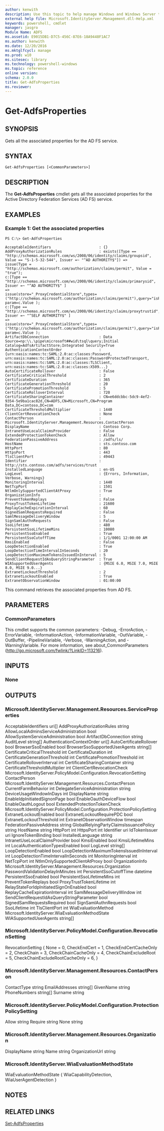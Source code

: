 ```yaml
---
author: kenwith
description: Use this topic to help manage Windows and Windows Server technologies with Windows PowerShell.
external help file: Microsoft.IdentityServer.Management.dll-Help.xml
keywords: powershell, cmdlet
manager: jasgro
Module Name: ADFS
ms.assetid: E9015DB1-D7C5-456C-87E6-18A9448F1AC7
ms.author: kenwith
ms.date: 12/20/2016
ms.mktglfcycl: manage
ms.prod: w10
ms.sitesec: library
ms.technology: powershell-windows
ms.topic: reference
online version: 
schema: 2.0.0
title: Get-AdfsProperties
ms.reviewer:
---
```


# Get-AdfsProperties

## SYNOPSIS
Gets all the associated properties for the AD FS service.

## SYNTAX

```
Get-AdfsProperties [<CommonParameters>]
```

## DESCRIPTION
The **Get-AdfsProperties** cmdlet gets all the associated properties for the Active Directory Federation Services (AD FS) service.

## EXAMPLES

### Example 1: Get the associated properties
```
PS C:\> Get-AdfsProperties

AcceptableIdentifiers                      : {}
AddProxyAuthorizationRules                 : exists([Type == "http://schemas.microsoft.com/ws/2008/06/identity/claims/groupsid", Value == "S-1-5-32-544", Issuer =~ "^AD AUTHORITY$"]) =>
issue(Type = "http://schemas.microsoft.com/authorization/claims/permit", Value = "true");
c:[Type == "http://schemas.microsoft.com/ws/2008/06/identity/claims/primarysid", Issuer =~ "^AD AUTHORITY$" ]
=>
issue(store="_ProxyCredentialStore",types=("http://schemas.microsoft.com/authorization/claims/permit"),query="isProxyTrustManagerSid({0})",
param=c.Value );
c:[Type == "http://schemas.microsoft.com/ws/2008/06/identity/claims/proxytrustid", Issuer =~ "^SELF AUTHORITY$" ]
=>
issue(store="_ProxyCredentialStore",types=("http://schemas.microsoft.com/authorization/claims/permit"),query="isProxyTrustProvisioned({0})",
param=c.Value );
ArtifactDbConnection                       : Data Source=np:\\.\pipe\microsoft##wid\tsql\query;Initial Catalog=AdfsArtifactStore;Integrated Security=True
AuthenticationContextOrder                 : {urn:oasis:names:tc:SAML:2.0:ac:classes:Password, urn:oasis:names:tc:SAML:2.0:ac:classes:PasswordProtectedTransport,
urn:oasis:names:tc:SAML:2.0:ac:classes:TLSClient, urn:oasis:names:tc:SAML:2.0:ac:classes:X509...}
AutoCertificateRollover                    : False
CertificateCriticalThreshold               : 2
CertificateDuration                        : 365
CertificateGenerationThreshold             : 20
CertificatePromotionThreshold              : 5
CertificateRolloverInterval                : 720
CertificateSharingContainer                : CN=e6ddcbbc-5dc9-4ef2-9354-5e9ba1cac82d,CN=ADFS,CN=Microsoft,CN=Program Data,DC=contoso,DC=com
CertificateThresholdMultiplier             : 1440
ClientCertRevocationCheck                  : None
ContactPerson                              : Microsoft.IdentityServer.Management.Resources.ContactPerson
DisplayName                                : Contoso Corp.
IntranetUseLocalClaimsProvider             : False
ExtendedProtectionTokenCheck               : Allow
FederationPassiveAddress                   : /adfs/ls/
HostName                                   : sts.contoso.com
HttpPort                                   : 80
HttpsPort                                  : 443
TlsClientPort                              : 49443
Identifier                                 : http://sts.contoso.com/adfs/services/trust
InstalledLanguage                          : en-US
LogLevel                                   : {Errors, Information, Verbose, Warnings}
MonitoringInterval                         : 1440
NetTcpPort                                 : 1501
NtlmOnlySupportedClientAtProxy             : True
OrganizationInfo                           :
PreventTokenReplays                        : False
ProxyTrustTokenLifetime                    : 21600
ReplayCacheExpirationInterval              : 60
SignedSamlRequestsRequired                 : False
SamlMessageDeliveryWindow                  : 5
SignSamlAuthnRequests                      : False
SsoLifetime                                : 480
PersistentSsoLifetimeMins                  : 10080
PersistentSsoEnabled                       : True
PersistentSsoCutoffTime                    : 1/1/0001 12:00:00 AM
KmsiEnabled                                : False
LoopDetectionEnabled                       : True
LoopDetectionTimeIntervalInSeconds         : 20
LoopDetectionMaximumTokensIssuedInInterval : 5
SendClientRequestIdAsQueryStringParameter  : True
WIASupportedUserAgents                     : {MSIE 6.0, MSIE 7.0, MSIE 8.0, MSIE 9.0...}
ExtranetLockoutThreshold                   : 2
ExtranetLockoutEnabled                     : True
ExtranetObservationWindow                  : 01:00:00
```

This command retrieves the associated properties from AD FS.

## PARAMETERS

### CommonParameters
This cmdlet supports the common parameters: -Debug, -ErrorAction, -ErrorVariable, -InformationAction, -InformationVariable, -OutVariable, -OutBuffer, -PipelineVariable, -Verbose, -WarningAction, and -WarningVariable. For more information, see about_CommonParameters (http://go.microsoft.com/fwlink/?LinkID=113216).

## INPUTS

### None

## OUTPUTS

### Microsoft.IdentityServer.Management.Resources.ServiceProperties
AcceptableIdentifiers                       uri[]
AddProxyAuthorizationRules                  string
AllowLocalAdminsServiceAdministration       bool
AllowSystemServiceAdministration            bool
ArtifactDbConnection                        string
AuditLevel                                  string[]
AuthenticationContextOrder                  uri[]
AutoCertificateRollover                     bool
BrowserSsoEnabled                           bool
BrowserSsoSupportedUserAgents               string[]
CertificateCriticalThreshold                int
CertificateDuration                         int
CertificateGenerationThreshold              int
CertificatePromotionThreshold               int
CertificateRolloverInterval                 int
CertificateSharingContainer                 string
CertificateThresholdMultiplier              int
ClientCertRevocationCheck                   Microsoft.IdentityServer.PolicyModel.Configuration.RevocationSetting
ContactPerson                               Microsoft.IdentityServer.Management.Resources.ContactPerson
CurrentFarmBehavior                         int
DelegateServiceAdministration               string
DeviceUsageWindowInDays                     int
DisplayName                                 string
EnableIdpInitiatedSignonPage                bool
EnableOauthDeviceFlow                       bool
EnableOauthLogout                           bool
ExtendedProtectionTokenCheck                Microsoft.IdentityServer.PolicyModel.Configuration.ProtectionPolicySetting
ExtranetLockoutEnabled                      bool
ExtranetLockoutRequirePDC                   bool
ExtranetLockoutThreshold                    int
ExtranetObservationWindow                   timespan
FederationPassiveAddress                    string
GlobalRelyingPartyClaimsIssuancePolicy      string
HostName                                    string
HttpPort                                    int
HttpsPort                                   int
Identifier                                  uri
IdTokenIssuer                               uri
IgnoreTokenBinding                          bool
InstalledLanguage                           string
IntranetUseLocalClaimsProvider              bool
KmsiEnabled                                 bool
KmsiLifetimeMins                            int
LocalAuthenticationTypesEnabled             bool
LogLevel                                    string[]
LoopDetectionEnabled                        bool
LoopDetectionMaximumTokensIssuedInInterval  int
LoopDetectionTimeIntervalInSeconds          int
MonitoringInterval                          int
NetTcpPort                                  int
NtlmOnlySupportedClientAtProxy              bool
OrganizationInfo                            Microsoft.IdentityServer.Management.Resources.Organization
PasswordValidationDelayInMinutes            int
PersistentSsoCutoffTime                     datetime
PersistentSsoEnabled                        bool
PersistentSsoLifetimeMins                   int
PreventTokenReplays                         bool
ProxyTrustTokenLifetime                     int
RelayStateForIdpInitiatedSignOnEnabled      bool
ReplayCacheExpirationInterval               int
SamlMessageDeliveryWindow                   int
SendClientRequestIdAsQueryStringParameter   bool
SignedSamlRequestsRequired                  bool
SignSamlAuthnRequests                       bool
SsoLifetime                                 int
TlsClientPort                               int
WiaEvaluationMethod                         Microsoft.IdentityServer.WiaEvaluationMethodState
WIASupportedUserAgents                      string[]

### Microsoft.IdentityServer.PolicyModel.Configuration.RevocationSetting

RevocationSetting
{
  None = 0,
  CheckEndCert = 1,
  CheckEndCertCacheOnly = 2,
  CheckChain = 3,
  CheckChainCacheOnly = 4,
  CheckChainExcludeRoot = 5,
  CheckChainExcludeRootCacheOnly = 6,
}

### Microsoft.IdentityServer.Management.Resources.ContactPerson
ContactType     string
EmailAddresses  string[]
GivenName       string
PhoneNumbers    string[]
Surname         string

### Microsoft.IdentityServer.PolicyModel.Configuration.ProtectionPolicySetting
Allow    string
Require  string
None     string

### Microsoft.IdentityServer.Management.Resources.Organization
DisplayName      string
Name             string
OrganizationUrl  string

### Microsoft.IdentityServer.WiaEvaluationMethodState

WiaEvaluationMethodState
{
  WiaCapabilityDetection,
  WiaUserAgentDetection
}

## NOTES

## RELATED LINKS

[Set-AdfsProperties](./Set-AdfsProperties.md)
